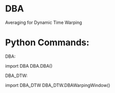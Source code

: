 DBA
===

Averaging for Dynamic Time Warping

Python Commands: 
=================
DBA: 

import DBA
DBA.DBA()

DBA_DTW: 

import DBA_DTW
DBA_DTW.DBAWarpingWindow()
